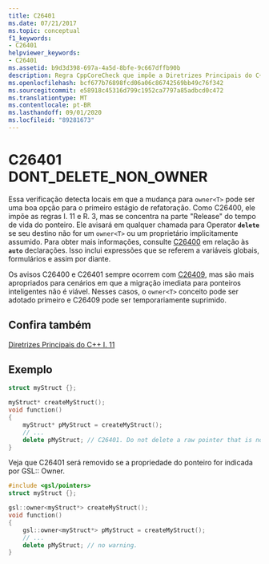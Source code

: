 ```yaml
---
title: C26401
ms.date: 07/21/2017
ms.topic: conceptual
f1_keywords:
- C26401
helpviewer_keywords:
- C26401
ms.assetid: b9d3d398-697a-4a5d-8bfe-9c667dffb90b
description: Regra CppCoreCheck que impõe a Diretrizes Principais do C++ I. 11
ms.openlocfilehash: bcf677b76898fcd06a06c86742569bb49c76f342
ms.sourcegitcommit: e58918c45316d799c1952ca7797a85adbcd0c472
ms.translationtype: MT
ms.contentlocale: pt-BR
ms.lasthandoff: 09/01/2020
ms.locfileid: "89281673"
---
```

# <a name="c26401-dont_delete_non_owner"></a>C26401 DONT_DELETE_NON_OWNER

Essa verificação detecta locais em que a mudança para `owner<T>` pode ser uma boa opção para o primeiro estágio de refatoração. Como C26400, ele impõe as regras I. 11 e R. 3, mas se concentra na parte "Release" do tempo de vida do ponteiro. Ele avisará em qualquer chamada para Operator **`delete`** se seu destino não for um `owner<T>` ou um proprietário implicitamente assumido. Para obter mais informações, consulte [C26400](c26400.md) em relação às **`auto`** declarações. Isso inclui expressões que se referem a variáveis globais, formulários e assim por diante.

Os avisos C26400 e C26401 sempre ocorrem com [C26409](c26409.md), mas são mais apropriados para cenários em que a migração imediata para ponteiros inteligentes não é viável. Nesses casos, o `owner<T>` conceito pode ser adotado primeiro e C26409 pode ser temporariamente suprimido.

## <a name="see-also"></a>Confira também
[Diretrizes Principais do C++ I. 11](https://github.com/isocpp/CppCoreGuidelines/blob/master/CppCoreGuidelines.md#i11-never-transfer-ownership-by-a-raw-pointer-t-or-reference-t)

## <a name="example"></a>Exemplo
```cpp
struct myStruct {};

myStruct* createMyStruct();
void function()
{
    myStruct* pMyStruct = createMyStruct();
    // ... 
    delete pMyStruct; // C26401. Do not delete a raw pointer that is not an owner<T>
}
```

Veja que C26401 será removido se a propriedade do ponteiro for indicada por GSL:: Owner.
```cpp
#include <gsl/pointers>
struct myStruct {};

gsl::owner<myStruct*> createMyStruct();
void function()
{
    gsl::owner<myStruct*> pMyStruct = createMyStruct();
    // ... 
    delete pMyStruct; // no warning.
}
```
